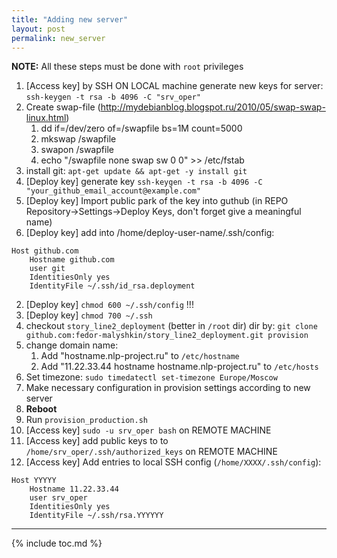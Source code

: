 ```yaml
---
title: "Adding new server"
layout: post
permalink: new_server
---
```


__NOTE:__ All these steps must be done with ```root``` privileges

1. [Access key] by SSH ON LOCAL machine generate new keys for server: `ssh-keygen -t rsa -b 4096 -C "srv_oper"`
1. Create swap-file (http://mydebianblog.blogspot.ru/2010/05/swap-swap-linux.html)
	1. dd if=/dev/zero of=/swapfile bs=1M count=5000
	1. mkswap /swapfile
	1. swapon /swapfile
	1. echo "/swapfile none swap sw 0 0" >> /etc/fstab
1. install git: `apt-get update && apt-get -y install git`
1. [Deploy key] generate key `ssh-keygen -t rsa -b 4096 -C "your_github_email_account@example.com"`
1. [Deploy key] Import public park of the key into guthub (in REPO Repository->Settings->Deploy Keys, don't forget give a meaningful name)
2. [Deploy key] add into /home/deploy-user-name/.ssh/config:
```
Host github.com
	Hostname github.com
	user git
	IdentitiesOnly yes
	IdentityFile ~/.ssh/id_rsa.deployment
```
2. [Deploy key] `chmod 600 ~/.ssh/config` !!!
1. [Deploy key] `chmod 700 ~/.ssh`
1. checkout `story_line2_deployment` (better in `/root` dir) dir by: `git clone github.com:fedor-malyshkin/story_line2_deployment.git provision`
1. change domain name:
	1. Add "hostname.nlp-project.ru" to `/etc/hostname`
	1. Add "11.22.33.44 hostname hostname.nlp-project.ru" to `/etc/hosts`
1. Set timezone: `sudo timedatectl set-timezone Europe/Moscow`
1. Make necessary configuration in provision settings according to new server
1. __Reboot__
1. Run `provision_production.sh`
1. [Access key] `sudo -u srv_oper bash` on REMOTE MACHINE
1. [Access key] add public keys to to `/home/srv_oper/.ssh/authorized_keys` on REMOTE MACHINE
1. [Access key] Add entries to local SSH config (`/home/XXXX/.ssh/config`):
```
Host YYYYY
	Hostname 11.22.33.44
	user srv_oper
	IdentitiesOnly yes
	IdentityFile ~/.ssh/rsa.YYYYYY
```

---
{% include toc.md %}

